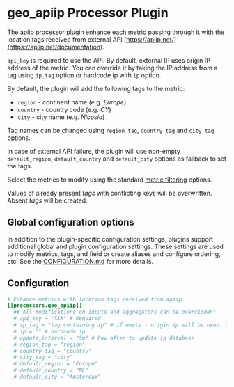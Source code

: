 # geo_apiip Processor Plugin

The apiip processor plugin enhance each metric passing through it with the location tags received from external API [https://apiip.net/](https://apiip.net/documentation).

`api_key` is required to use the API.
By default, external IP uses origin IP address of the metric. You can
override it by taking the IP address from a tag using `ip_tag` option
or hardcode ip with `ip` option.

By default, the plugin will add the following tags to the metric:

- `region` - continent name (e.g. *Europe*)
- `country` - country code (e.g. *CY*)
- `city` - city name (e.g. *Nicosia*)

Tag names can be changed using `region_tag`, `country_tag` and `city_tag`
options.

In case of external API failure, the plugin will use non-empty
`default_region`, `default_country` and `default_city` options as fallback to
set the tags.

Select the metrics to modify using the standard [metric
filtering](../../../docs/CONFIGURATION.md#metric-filtering) options.

Values of  already present *tags* with conflicting keys will be overwritten. Absent *tags* will be created.

## Global configuration options <!-- @/docs/includes/plugin_config.md -->

In addition to the plugin-specific configuration settings, plugins support
additional global and plugin configuration settings. These settings are used to
modify metrics, tags, and field or create aliases and configure ordering, etc.
See the [CONFIGURATION.md][CONFIGURATION.md] for more details.

[CONFIGURATION.md]: ../../../docs/CONFIGURATION.md#plugins

## Configuration

```toml @sample.conf
# Enhance metrics with location tags received from apiip
[[processors.geo_apiip]]
  ## All modifications on inputs and aggregators can be overridden:
  # api_key = "XXX" # Required
  # ip_tag = "tag containing ip" # if empty - origin ip will be used. overridden by ip
  # ip = "" # hardcode ip
  # update_interval = "5m" # how often to update ip database
  # region_tag = "region"
  # country_tag = "country"
  # city_tag = "city"
  # default_region = "Europe"
  # default_country = "NL"
  # default_city = "Amsterdam"
```
